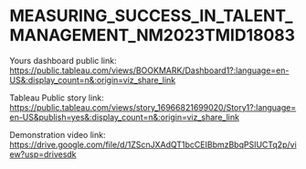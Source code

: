 # MEASURING_SUCCESS_IN_TALENT_MANAGEMENT_NM2023TMID18083
Yours dashboard public link:
https://public.tableau.com/views/BOOKMARK/Dashboard1?:language=en-US&:display_count=n&:origin=viz_share_link

Tableau Public story link: 
https://public.tableau.com/views/story_16966821699020/Story1?:language=en-US&publish=yes&:display_count=n&:origin=viz_share_link

Demonstration video link:
https://drive.google.com/file/d/1ZScnJXAdQT1bcCEIBbmzBbqPSIUCTq2p/view?usp=drivesdk

